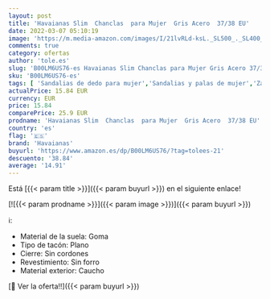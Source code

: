 ```yaml
---
layout: post
title: 'Havaianas Slim  Chanclas  para Mujer  Gris Acero  37/38 EU'
date: 2022-03-07 05:10:19
image: 'https://m.media-amazon.com/images/I/21lvRLd-ksL._SL500_._SL400_.jpg'
comments: true
category: ofertas
author: 'tole.es'
slug: 'B00LM6US76-es Havaianas Slim Chanclas para Mujer Gris Acero 37/38 EU'
sku: 'B00LM6US76-es'
tags: [ 'Sandalias de dedo para mujer','Sandalias y palas de mujer','Zapatos','Zapatos para mujer','Zapatos y complementos','chanclas','havaianas', ]
actualPrice: 15.84 EUR
currency: EUR
price: 15.84
comparePrice: 25.9 EUR
prodname: 'Havaianas Slim  Chanclas  para Mujer  Gris Acero  37/38 EU'
country: 'es'
flag: '🇪🇸'
brand: 'Havaianas'
buyurl: 'https://www.amazon.es/dp/B00LM6US76/?tag=tolees-21'
descuento: '38.84'
average: '14.91'
---
```


Está [{{< param title >}}]({{< param buyurl >}}) en el siguiente enlace!

[![{{< param prodname >}}]({{< param image >}})]({{< param buyurl >}})

ℹ️:

- Material de la suela: Goma
- Tipo de tacón: Plano
- Cierre: Sin cordones
- Revestimiento: Sin forro
- Material exterior: Caucho

[🛒 Ver la oferta!!]({{< param buyurl >}})
